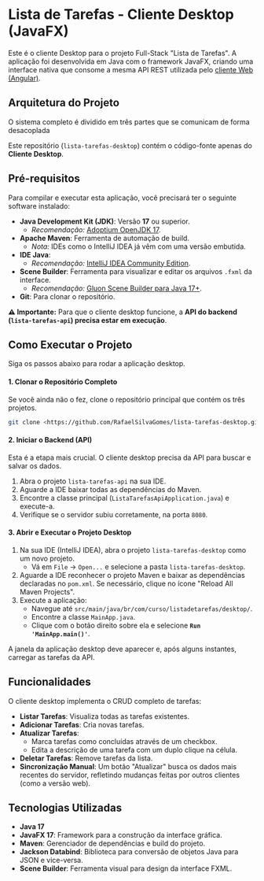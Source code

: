 # Lista de Tarefas - Cliente Desktop (JavaFX)

Este é o cliente Desktop para o projeto Full-Stack "Lista de Tarefas". A aplicação foi desenvolvida em Java com o framework JavaFX, criando uma interface nativa que consome a mesma API REST utilizada pelo [cliente Web (Angular)](../lista-tarefas-web).

## Arquitetura do Projeto

O sistema completo é dividido em três partes que se comunicam de forma desacoplada

Este repositório (`lista-tarefas-desktop`) contém o código-fonte apenas do **Cliente Desktop**.

## Pré-requisitos

Para compilar e executar esta aplicação, você precisará ter o seguinte software instalado:

* **Java Development Kit (JDK)**: Versão **17** ou superior.
    * *Recomendação:* [Adoptium OpenJDK 17](https://adoptium.net/).
* **Apache Maven**: Ferramenta de automação de build.
    * *Nota:* IDEs como o IntelliJ IDEA já vêm com uma versão embutida.
* **IDE Java**:
    * *Recomendação:* [IntelliJ IDEA Community Edition](https://www.jetbrains.com/idea/download/).
* **Scene Builder**: Ferramenta para visualizar e editar os arquivos `.fxml` da interface.
    * *Recomendação:* [Gluon Scene Builder para Java 17+](https://gluonhq.com/products/scene-builder/).
* **Git**: Para clonar o repositório.

**⚠️ Importante:** Para que o cliente desktop funcione, a **API do backend (`lista-tarefas-api`) precisa estar em execução**.

## Como Executar o Projeto

Siga os passos abaixo para rodar a aplicação desktop.

#### 1. Clonar o Repositório Completo
Se você ainda não o fez, clone o repositório principal que contém os três projetos.

```bash
git clone <https://github.com/RafaelSilvaGomes/lista-tarefas-desktop.git>
```

#### 2. Iniciar o Backend (API)
Esta é a etapa mais crucial. O cliente desktop precisa da API para buscar e salvar os dados.

1.  Abra o projeto `lista-tarefas-api` na sua IDE.
2.  Aguarde a IDE baixar todas as dependências do Maven.
3.  Encontre a classe principal (`ListaTarefasApiApplication.java`) e execute-a.
4.  Verifique se o servidor subiu corretamente, na porta `8080`.

#### 3. Abrir e Executar o Projeto Desktop

1.  Na sua IDE (IntelliJ IDEA), abra o projeto `lista-tarefas-desktop` como um novo projeto.
    * Vá em `File` -> `Open...` e selecione a pasta `lista-tarefas-desktop`.
2.  Aguarde a IDE reconhecer o projeto Maven e baixar as dependências declaradas no `pom.xml`. Se necessário, clique no ícone "Reload All Maven Projects".
3.  Execute a aplicação:
    * Navegue até `src/main/java/br/com/curso/listadetarefas/desktop/`.
    * Encontre a classe `MainApp.java`.
    * Clique com o botão direito sobre ela e selecione **`Run 'MainApp.main()'`**.

A janela da aplicação desktop deve aparecer e, após alguns instantes, carregar as tarefas da API.

## Funcionalidades

O cliente desktop implementa o CRUD completo de tarefas:

* **Listar Tarefas**: Visualiza todas as tarefas existentes.
*  **Adicionar Tarefas**: Cria novas tarefas.
*  **Atualizar Tarefas**:
    * Marca tarefas como concluídas através de um checkbox.
    * Edita a descrição de uma tarefa com um duplo clique na célula.
*  **Deletar Tarefas**: Remove tarefas da lista.
*  **Sincronização Manual**: Um botão "Atualizar" busca os dados mais recentes do servidor, refletindo mudanças feitas por outros clientes (como a versão web).

## Tecnologias Utilizadas

* **Java 17**
* **JavaFX 17**: Framework para a construção da interface gráfica.
* **Maven**: Gerenciador de dependências e build do projeto.
* **Jackson Databind**: Biblioteca para conversão de objetos Java para JSON e vice-versa.
* **Scene Builder**: Ferramenta visual para design da interface FXML.
